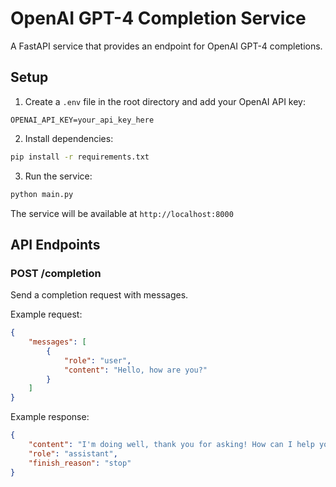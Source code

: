 # OpenAI GPT-4 Completion Service

A FastAPI service that provides an endpoint for OpenAI GPT-4 completions.

## Setup

1. Create a `.env` file in the root directory and add your OpenAI API key:
```
OPENAI_API_KEY=your_api_key_here
```

2. Install dependencies:
```bash
pip install -r requirements.txt
```

3. Run the service:
```bash
python main.py
```

The service will be available at `http://localhost:8000`

## API Endpoints

### POST /completion

Send a completion request with messages.

Example request:
```json
{
    "messages": [
        {
            "role": "user",
            "content": "Hello, how are you?"
        }
    ]
}
```

Example response:
```json
{
    "content": "I'm doing well, thank you for asking! How can I help you today?",
    "role": "assistant",
    "finish_reason": "stop"
}
```
